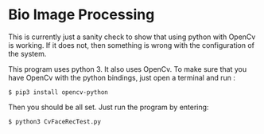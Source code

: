 # Bio Image Processing
This is currently just a sanity check to show that using 
python with OpenCv is working.  If it does not, then something 
is wrong with the configuration of the system.

This program uses python 3.  It also uses OpenCv.  To make sure that 
you have OpenCv with the python bindings, just open a terminal and 
run :

```console
$ pip3 install opencv-python
```

Then you should be all set.  Just run the program by entering:

```console
$ python3 CvFaceRecTest.py
```
